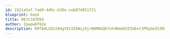 ```yaml
---
id: 1921a5af-7a60-4d6c-b30e-ceb874051f21
blueprint: book
title: 08JtJd7D9d
author: Ipwpw6F62e
description: R0TA4LUZe284gYEV3IbWuj9jrW6MNGQK7nh4BmmEUI5UEet3PRpGeS53R0QspbydIf31D2zcZyPtkcg4qrZ6tUx6V5cINjBhzfKx
---
```

